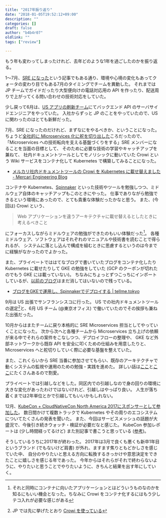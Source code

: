 ```yaml
---
title: "2017年振り返り"
date: "2018-01-05T19:52:12+09:00"
description: ""
categories: []
draft: false
author: "b4b4r07"
oldlink: ""
tags: ["review"]

---
```


もう年も変わってしまったけれど、去年どのような1年を過ごしたのかを振り返る。

1〜7月、[SRE になった](https://tellme.tokyo/post/2017/11/02/sre/)という記事でもある通り、環境や心境の変化もあってクォータの変わり目でもある7月のタイミングでチームを異動した。
それまでは JP チームでガイドだったり大型便向けの電話対応用の API を作ったり、配送周りで上がってくる問い合わせの技術対応をしていた。

少し戻って6月は、[US アプリの刷新チーム](http://tech.mercari.com/entry/2017/12/10/000000)にてバックエンド API のサーバサイドエンジニアをやっていた。
入社からずっと JP のことをやっていたので、US に関わったのはとても新鮮だった。

7月、SRE になったのだけれど、まずなにをやるべきか、ということになった。
ちょうど[全社的に Microservices 化に舵を切り出した](https://speakerdeck.com/mercari/ja-mercari-tech-conf-2017-keynote#44)ころだったので、
「Microservices への技術転向を支える基盤づくりをする」SRE メンバーになることを当面の目標として、
そのために必要な技術の学習やキャッチアップを兼ねて、
社内ドキュメントツールとしてモノリシックに動いていた Crowi という Wiki サービスをコンテナ化して Kubernetes で構築してみることになった。

- [メルカリ社内ドキュメントツールの Crowi を Kubernetes に載せ替えました - Mercari Engineering Blog](http://tech.mercari.com/entry/2017/09/11/150000)

コンテナや Kubernetes、[Spinnaker](http://tech.mercari.com/entry/2017/08/21/092743) といった技術やツールを勉強しつつ、ミドルウェア自体のキャッチアップもこのときにやった。
仕事でありながら勉強できるという環境にあったので、とても貴重な体験だったかなと思う。
また、(今回は) Crowi という、

> Web アプリケーションを違うアーキテクチャに載せ替えるとしたときに考えるべきこと

にフォーカスしながらミドルウェアの勉強ができたのもいい体験だった[^1]。
各種ミドルウェア、ソフトウェアはそれぞれのマニュアルや技術書を読むことで得られるが、
システムに落とし込んで構成を組むときに思慮するというのは今までに経験がなかったのでよかった。

また、プライベートでははてなブログで書いていたブログをコンテナ化したり Kubernetes に載せたりして GKE の勉強をしていた (GCP のクーポンが切れたのでもう GKE には載っていない)。
ちなみにちょっとずつこっちにインポートしているが、[以前のブログ](http://b4b4r07.hatenadiary.com/)はまだ消してはいないので残っている。

- [ブログをGKEで運用し、Spinnakerでデプロイする | tellme.tokyo](https://tellme.tokyo/post/2017/07/30/blog-on-gke-deployed-by-spinnaker/)

9月は US 出張でサンフランシスコに行った。
US での社内ドキュメントツールの選定[^2]と、6月 US チーム (@東京オフィス) で働いていたのでその挨拶も兼ねた出張だった。

10月からはまたチームに戻り本格的に SRE Microservices 担当としてやっていくことになった。
次から次へと各種チームから Microservices 立ち上げの依頼が来る中でそれらの案件をこなしつつ、デプロイフローの整理や、
GKE など外部ネットワークから既存 API を安全に叩くための仕組みを用意したりと、Microservices へと舵切りしていく際に必要な基盤を整えていた。

また、これくらいから SRE 当番に参加させてもらい、既存のアーキテクチャで動くシステムの監視や運用のための勉強・実践を進めた。
詳しい話は[ここ](https://speakerdeck.com/kazeburo)と[ここ](https://speakerdeck.com/cubicdaiya)にたくさんあるので割愛。

プライベートでは引越しなどをした。同区内での引越しなので身の回りの環境に大きな変化があったわけではないけれど、引越しはやっぱり良い。
人生が落ち着くまでは2年単位とかで引越してもいいかもしれない。

12月、[KubeCon + CloudNativeCon North America 2017にスポンサーとして参加した](http://tech.mercari.com/entry/2017/11/13/093614)。
数日間かけて複数トラックで Kubernetes やその周りのエコシステムについてたくさんの発表を聞いた。
また、今回はサービスメッシュの話題が大盛況で、今後引き続きウォッチ・検証が必要だなと感じた。
KubeCon 参加レポートは (少し時間経ってるけど) また別記事で書こうと思っている ([参考](https://medium.com/@deeeet/kubecon2017感想-kubernetes-2018-7cf4280d435b))。

そうしているうちに2017年が終わった。
2017年は3月で良くも悪くも新卒1年目というブランド (でもないけど肩書) が外れ、ますます焦りともどかしさを感じていた中、
自分のやりたいと思える方向に転換するきっかけや意思決定をできたことに嬉しさを感じる年であった。
今年からはそれらがそれで終わらないように、やりたいと思うことでやりたいように、きちんと結果を出す年にしていく。

[^1]: それと同時にコンテナに向いたアプリケーションとはどういうものなのかを知るにもいい機会となった。ちなみに Crowi をコンテナ化するにはもう少しテコ入れが必要な感じがある
[^2]: JP では先に挙げたとおり [Crowi を使っている](http://hrnabi.com/2017/06/16/14463/)
